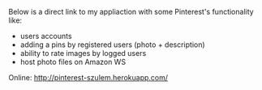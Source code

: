 Below is a direct link to my appliaction with some Pinterest's functionality like:

- users accounts
- adding a pins by registered users (photo + description)
- ability to rate images by logged users
- host photo files on Amazon WS

Online: http://pinterest-szulem.herokuapp.com/